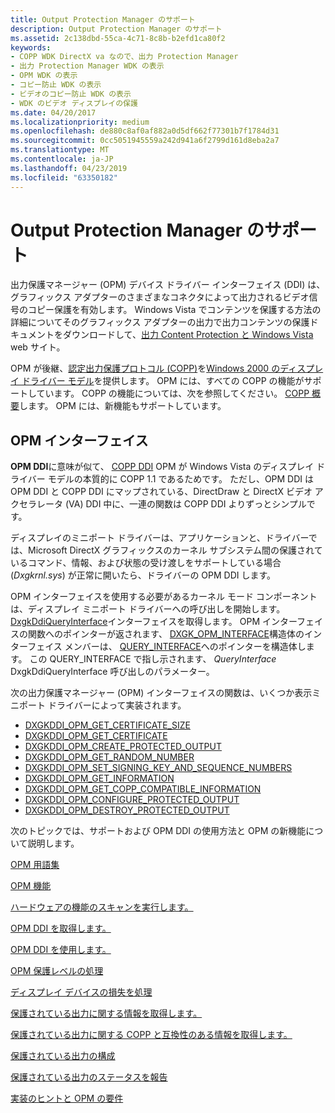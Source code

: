 ```yaml
---
title: Output Protection Manager のサポート
description: Output Protection Manager のサポート
ms.assetid: 2c138dbd-55ca-4c71-8c8b-b2efd1ca80f2
keywords:
- COPP WDK DirectX va なので、出力 Protection Manager
- 出力 Protection Manager WDK の表示
- OPM WDK の表示
- コピー防止 WDK の表示
- ビデオのコピー防止 WDK の表示
- WDK のビデオ ディスプレイの保護
ms.date: 04/20/2017
ms.localizationpriority: medium
ms.openlocfilehash: de880c8af0af882a0d5df662f77301b7f1784d31
ms.sourcegitcommit: 0cc5051945559a242d941a6f2799d161d8eba2a7
ms.translationtype: MT
ms.contentlocale: ja-JP
ms.lasthandoff: 04/23/2019
ms.locfileid: "63350182"
---
```

# <a name="supporting-output-protection-manager"></a>Output Protection Manager のサポート


出力保護マネージャー (OPM) デバイス ドライバー インターフェイス (DDI) は、グラフィックス アダプターのさまざまなコネクタによって出力されるビデオ信号のコピー保護を有効します。 Windows Vista でコンテンツを保護する方法の詳細についてそのグラフィックス アダプターの出力で出力コンテンツの保護ドキュメントをダウンロードして、[出力 Content Protection と Windows Vista](https://download.microsoft.com/download/5/D/6/5D6EAF2B-7DDF-476B-93DC-7CF0072878E6/output_protect.doc) web サイト。

OPM が後継、[認定出力保護プロトコル (COPP)](copp-processing.md)を[Windows 2000 のディスプレイ ドライバー モデル](windows-2000-display-driver-model-design-guide.md)を提供します。 OPM には、すべての COPP の機能がサポートしています。 COPP の機能については、次を参照してください。 [COPP 概要](introduction-to-copp.md)します。 OPM には、新機能もサポートしています。

## <a name="opm-interface"></a>OPM インターフェイス

**OPM DDI**に意味が似て、 [COPP DDI](sample-functions-for-copp.md) OPM が Windows Vista のディスプレイ ドライバー モデルの本質的に COPP 1.1 であるためです。 ただし、OPM DDI は OPM DDI と COPP DDI にマップされている、DirectDraw と DirectX ビデオ アクセラレータ (VA) DDI 中に、一連の関数は COPP DDI よりずっとシンプルです。

ディスプレイのミニポート ドライバーは、アプリケーションと、ドライバーでは、Microsoft DirectX グラフィックスのカーネル サブシステム間の保護されているコマンド、情報、および状態の受け渡しをサポートしている場合 (*Dxgkrnl.sys*) が正常に開いたら、ドライバーの OPM DDI します。

OPM インターフェイスを使用する必要があるカーネル モード コンポーネントは、ディスプレイ ミニポート ドライバーへの呼び出しを開始します。 [DxgkDdiQueryInterface](https://docs.microsoft.com/windows-hardware/drivers/ddi/content/dispmprt/nc-dispmprt-dxgkddi_query_interface)インターフェイスを取得します。 OPM インターフェイスの関数へのポインターが返されます、 [DXGK_OPM_INTERFACE](https://docs.microsoft.com/windows-hardware/drivers/ddi/content/dispmprt/ns-dispmprt-_dxgk_opm_interface)構造体のインターフェイス メンバーは、 [QUERY_INTERFACE](https://docs.microsoft.com/windows-hardware/drivers/ddi/content/video/ns-video-_query_interface)へのポインターを構造体します。 この QUERY_INTERFACE で指し示されます、 *QueryInterface* DxgkDdiQueryInterface 呼び出しのパラメーター。

次の出力保護マネージャー (OPM) インターフェイスの関数は、いくつか表示ミニポート ドライバーによって実装されます。

* [DXGKDDI_OPM_GET_CERTIFICATE_SIZE](https://docs.microsoft.com/windows-hardware/drivers/ddi/content/dispmprt/nc-dispmprt-dxgkddi_opm_get_certificate_size)
* [DXGKDDI_OPM_GET_CERTIFICATE](https://docs.microsoft.com/windows-hardware/drivers/ddi/content/dispmprt/nc-dispmprt-dxgkddi_opm_get_certificate)
* [DXGKDDI_OPM_CREATE_PROTECTED_OUTPUT](https://docs.microsoft.com/windows-hardware/drivers/ddi/content/dispmprt/nc-dispmprt-dxgkddi_opm_create_protected_output)
* [DXGKDDI_OPM_GET_RANDOM_NUMBER](https://docs.microsoft.com/windows-hardware/drivers/ddi/content/dispmprt/nc-dispmprt-dxgkddi_opm_get_random_number)
* [DXGKDDI_OPM_SET_SIGNING_KEY_AND_SEQUENCE_NUMBERS](https://docs.microsoft.com/windows-hardware/drivers/ddi/content/dispmprt/nc-dispmprt-dxgkddi_opm_set_signing_key_and_sequence_numbers)
* [DXGKDDI_OPM_GET_INFORMATION](https://docs.microsoft.com/windows-hardware/drivers/ddi/content/dispmprt/nc-dispmprt-dxgkddi_opm_get_information)
* [DXGKDDI_OPM_GET_COPP_COMPATIBLE_INFORMATION](https://docs.microsoft.com/windows-hardware/drivers/ddi/content/dispmprt/nc-dispmprt-dxgkddi_opm_get_copp_compatible_information)
* [DXGKDDI_OPM_CONFIGURE_PROTECTED_OUTPUT](https://docs.microsoft.com/windows-hardware/drivers/ddi/content/dispmprt/nc-dispmprt-dxgkddi_opm_configure_protected_output)
* [DXGKDDI_OPM_DESTROY_PROTECTED_OUTPUT](https://docs.microsoft.com/windows-hardware/drivers/ddi/content/dispmprt/nc-dispmprt-dxgkddi_opm_destroy_protected_output)

次のトピックでは、サポートおよび OPM DDI の使用方法と OPM の新機能について説明します。

[OPM 用語集](opm-terminology.md)

[OPM 機能](opm-features.md)

[ハードウェアの機能のスキャンを実行します。](performing-a-hardware-functionality-scan.md)

[OPM DDI を取得します。](retrieving-the-opm-ddi.md)

[OPM DDI を使用します。](using-the-opm-ddi.md)

[OPM 保護レベルの処理](handling-protection-levels-with-opm.md)

[ディスプレイ デバイスの損失を処理](handling-the-loss-of-a-display-device.md)

[保護されている出力に関する情報を取得します。](retrieving-information-about-a-protected-output.md)

[保護されている出力に関する COPP と互換性のある情報を取得します。](retrieving-copp-compatible-information-about-a-protected-output.md)

[保護されている出力の構成](configuring-a-protected-output.md)

[保護されている出力のステータスを報告](reporting-status-of-a-protected-output.md)

[実装のヒントと OPM の要件](implementation-tips-and-requirements-for-opm.md)

 

 





